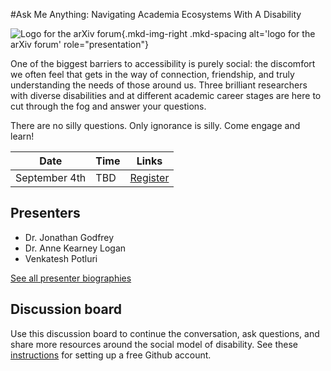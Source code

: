 #Ask Me Anything: Navigating Academia Ecosystems With A Disability

![Logo for the arXiv forum](../../assets/arxiv-forum-logo-full-2024.svg){.mkd-img-right .mkd-spacing alt='logo for the arXiv forum' role="presentation"}

One of the biggest barriers to accessibility is purely social: the discomfort we often feel that gets in the way of connection, friendship, and truly understanding the needs of those around us. Three brilliant researchers with diverse disabilities and at different academic career stages are here to cut through the fog and answer your questions.

There are no silly questions. Only ignorance is silly. Come engage and learn!

| Date | Time | Links |
|---|---|---|
| September 4th | TBD |  [Register](https://cornell.ca1.qualtrics.com/jfe/form/SV_eEZ1d27LF2fVM7Y) |

## Presenters

- Dr. Jonathan Godfrey
- Dr. Anne Kearney Logan
- Venkatesh Potluri

[See all presenter biographies](presenters)

<!-- ## Session materials and resources -->


## Discussion board
Use this discussion board to continue the conversation, ask questions, and share more resources around the social model of disability. See these [instructions](discussion-board.md) for setting up a free Github account.
